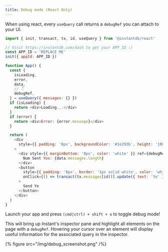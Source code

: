 ```yaml
---
title: Debug mode (React Only)
---
```


When using react, every `useQuery` call returns a `debugRef` you can attach to your UI.

```javascript {% showCopy=true %}
import { init, transact, tx, id, useQuery } from '@instantdb/react'

// Visit https://instantdb.com/dash to get your APP_ID :)
const APP_ID = 'REPLACE ME'
init({ appId: APP_ID })

function App() {
  const {
    isLoading,
    error,
    data,
    // 👇
    debugRef,
  } = useQuery({ messages: {} })
  if (isLoading) {
    return <div>Loading...</div>
  }
  if (error) {
    return <div>Error: {error.message}</div>
  }

  return (
    <div
      style={{ padding: '8px', backgroundColor: '#1e293b', height: '100vh' }}
    >
      <div style={{ marginBottom: '8px', color: 'white' }} ref={debugRef}>
        Num Sent Yos: {data.messages.length}
      </div>
      <button
        style={{ padding: '8px', border: '1px solid white', color: 'white' }}
        onClick={() => transact(tx.messages[id()].update({ text: 'Yo' }))}
      >
        Send Yo
      </button>
    </div>
  )
}
```

Launch your app and press `(cmd|ctrl) + shift + o` to toggle debug mode!

This will bring up Instant's inspector pane and highlight all elements on the page with a `debugRef`. Hovering your cursor over an element will display useful information for the associated query in the inspector.

{% figure src="/img/debug_screenshot.png" /%}
